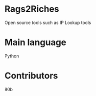 # Rags2Riches
Open source tools such as IP Lookup tools

# Main language
Python

# Contributors
80b
